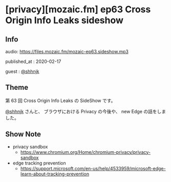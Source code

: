 # [privacy][mozaic.fm] ep63 Cross Origin Info Leaks sideshow

## Info

audio: https://files.mozaic.fm/mozaic-ep63.sideshow.mp3

published_at
: 2020-02-17

guest
: [@shhnjk](https://twitter.com/shhnjk)


## Theme

第 63 回 Cross Origin Info Leaks の SideShow です。

[@shhnjk](https://twitter.com/shhnjk) さんと、 ブラウザにおける Privacy の今後や、 new Edge の話をしました。


## Show Note

- privacy sandbox
  - <https://www.chromium.org/Home/chromium-privacy/privacy-sandbox>
- edge tracking prevention
  - <https://support.microsoft.com/en-us/help/4533959/microsoft-edge-learn-about-tracking-prevention>
